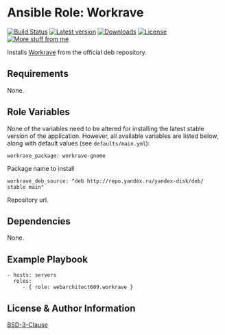 Ansible Role: Workrave
=============================

[![Build Status](https://github.com/webarchitect609/ansible-role-workrave/workflows/build/badge.svg?branch=master)](https://github.com/webarchitect609/ansible-role-workrave/actions?query=workflow%3Abuild)
[![Latest version](https://img.shields.io/github/v/tag/webarchitect609/ansible-role-workrave?sort=semver)](https://github.com/webarchitect609/ansible-role-workrave/releases)
[![Downloads](https://img.shields.io/ansible/role/d/56021)](https://galaxy.ansible.com/webarchitect609/workrave)
[![License](https://img.shields.io/github/license/webarchitect609/ansible-role-workrave)](LICENSE.md)
[![More stuff from me](https://img.shields.io/badge/galaxy-webarchitect609-000)](https://galaxy.ansible.com/webarchitect609)

Installs [Workrave](https://workrave.org) from the official deb repository.

Requirements
------------

None.

Role Variables
--------------

None of the variables need to be altered for installing the latest stable version of the application.
However, all available variables are listed below, along with default values (see `defaults/main.yml`):

    workrave_package: workrave-gnome

Package name to install

    workrave_deb_source: "deb http://repo.yandex.ru/yandex-disk/deb/ stable main"

Repository url.

Dependencies
------------

None.

Example Playbook
----------------

    - hosts: servers
      roles:
         - { role: webarchitect609.workrave }

License & Author Information
-------
[BSD-3-Clause](LICENSE.md)
